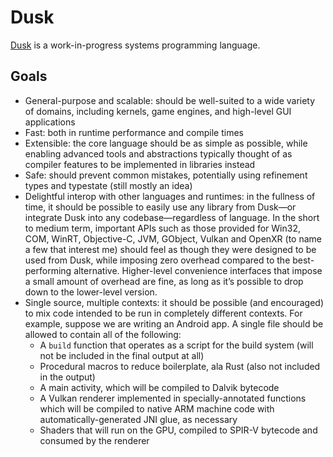 # Dusk
[Dusk](https://dusklang.org/) is a work-in-progress systems programming language.

## Goals
- General-purpose and scalable: should be well-suited to a wide variety of domains, including kernels, game engines, and high-level GUI applications
- Fast: both in runtime performance and compile times
- Extensible: the core language should be as simple as possible, while enabling advanced tools and abstractions typically thought of as compiler features to be implemented in libraries instead
- Safe: should prevent common mistakes, potentially using refinement types and typestate (still mostly an idea)
- Delightful interop with other languages and runtimes: in the fullness of time, it should be possible to easily use any library from Dusk—or integrate Dusk into any codebase—regardless of language. In the short to medium term, important APIs such as those provided for Win32, COM, WinRT, Objective-C, JVM, GObject, Vulkan and OpenXR (to name a few that interest me) should feel as though they were designed to be used from Dusk, while imposing zero overhead compared to the best-performing alternative. Higher-level convenience interfaces that impose a small amount of overhead are fine, as long as it’s possible to drop down to the lower-level version.
- Single source, multiple contexts: it should be possible (and encouraged) to mix code intended to be run in completely different contexts. For example, suppose we are writing an Android app. A single file should be allowed to contain all of the following:
  - A `build` function that operates as a script for the build system (will not be included in the final output at all)
  - Procedural macros to reduce boilerplate, ala Rust (also not included in the output)
  - A main activity, which will be compiled to Dalvik bytecode
  - A Vulkan renderer implemented in specially-annotated functions which will be compiled to native ARM machine code with automatically-generated JNI glue, as necessary
  - Shaders that will run on the GPU, compiled to SPIR-V bytecode and consumed by the renderer
